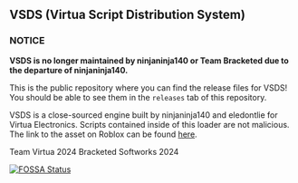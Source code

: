 ## VSDS (Virtua Script Distribution System)

### NOTICE
__**VSDS is no longer maintained by ninjaninja140 or Team Bracketed due to the departure of ninjaninja140.**__

This is the public repository where you can find the release files for VSDS!
You should be able to see them in the `releases` tab of this repository.

VSDS is a close-sourced engine built by ninjaninja140 and eledontlie for Virtua Electronics.
Scripts contained inside of this loader are not malicious.
The link to the asset on Roblox can be found [here](https://create.roblox.com/store/asset/16582923129).

Team Virtua 2024
Bracketed Softworks 2024

[![FOSSA Status](https://app.fossa.com/api/projects/git%2Bgithub.com%2FBracketed%2FVSDS-V3.svg?type=large&issueType=license)](https://app.fossa.com/projects/git%2Bgithub.com%2FBracketed%2FVSDS-V3?ref=badge_large&issueType=license)
